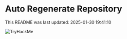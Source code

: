 # Auto Regenerate Repository

This README was last updated: 2025-01-30 19:41:10

 ![TryHackMe](https://tryhackme.com/badge/533634)